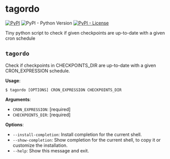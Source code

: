 # tagordo

[![PyPI](https://img.shields.io/pypi/v/tagordo)](https://pypi.org/project/tagordo/)
![PyPI - Python Version](https://img.shields.io/pypi/pyversions/tagordo)
[![PyPI - License](https://img.shields.io/pypi/l/tagordo)](https://github.com/mathiazom/tagordo/blob/main/LICENSE)

Tiny python script to check if given checkpoints are up-to-date with a given cron schedule

## `tagordo`

Check if checkpoints in CHECKPOINTS_DIR are up-to-date with a given CRON_EXPRESSION schedule.

**Usage**:

```console
$ tagordo [OPTIONS] CRON_EXPRESSION CHECKPOINTS_DIR
```

**Arguments**:

* `CRON_EXPRESSION`: [required]
* `CHECKPOINTS_DIR`: [required]

**Options**:

* `--install-completion`: Install completion for the current shell.
* `--show-completion`: Show completion for the current shell, to copy it or customize the installation.
* `--help`: Show this message and exit.
